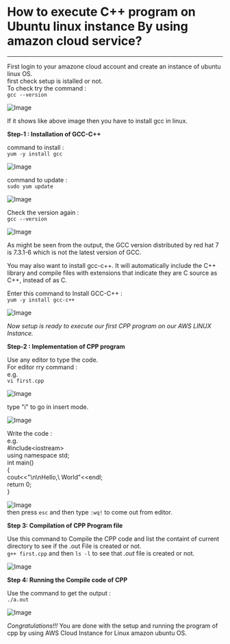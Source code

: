 # How to execute C++ program on Ubuntu linux instance By using amazon cloud service?
***

First login to your amazone cloud account and create an instance of ubuntu linux OS.\
first check setup is istalled or not.\
To check try the command :\
`gcc --version`

![Image](Image/1.png)


If  it shows like above image then you have to install gcc in linux.


**Step-1 : Installation of GCC-C++**

command to install :\
`yum -y install gcc`

![Image](Image/2.png)

command to update :\
`sudo yum update`

![Image](Image/3.png)

Check the version again :\
`gcc --version`

![Image](Image/4.png)

As might be seen from the output, the GCC version distributed by red hat 7 is 7.3.1-6 which is not the latest version of GCC.

You may also want to install gcc-c++. It will automatically include the C++ library and compile files with extensions that indicate they are C source as C++, instead of as C.

Enter this command to Install GCC-C++ :\
`yum -y install gcc-c++`

![Image](Image/10.png)

*Now setup is ready to execute our first CPP program on our AWS LINUX Instance.*

**Step-2 : Implementation of CPP program**

Use any editor to type the code.\
For editor rry command :\
e.g.\
`vi first.cpp`

![Image](Image/6.png)

type "i" to go in insert mode.

![Image](Image/7.png)

Write the code :\
e.g.\
#include\<iostream>\
using namespace std;\
int main()\
{\
        cout<<"\n\nHello,\ World"<<endl;\
        return 0;\
} 

![Image](Image/8.png)\
then press `esc` and then type `:wq!` to come out from editor.

**Step 3: Compilation of CPP Program file**

Use this command to Compile the CPP code and list the containt of current directory to see if the .out File is created or not.\
`g++ first.cpp` and then `ls -l` to see that *.out* file is created or not.

![Image](Image/11.png)

**Step 4: Running the Compile code of CPP**

Use the command to get the output :\
`./a.out`

![Image](Image/12.png)

*Congratulations!!!* You are done with the setup and running the program of cpp by using AWS Cloud Instance for Linux amazon ubuntu OS.